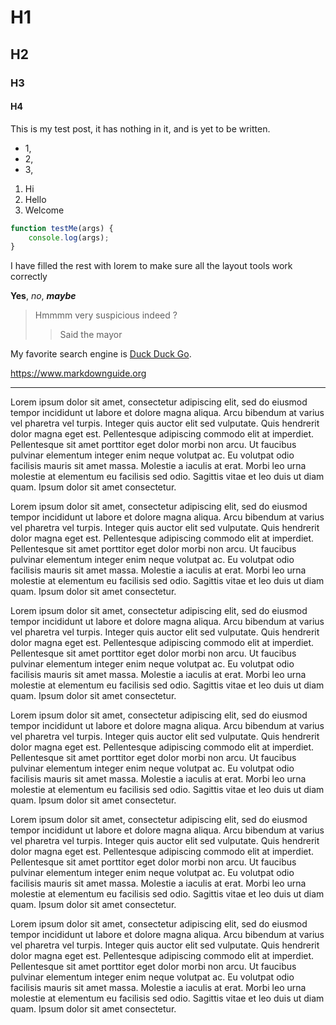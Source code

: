 # H1

## H2

### H3

#### H4

This is my test post, it has nothing in it, and is yet to be written.

- 1,
- 2,
- 3,

1. Hi
2. Hello
3. Welcome

```js
function testMe(args) {
	console.log(args);
}
```

I have filled the rest with lorem to make sure all the layout tools work correctly

**Yes**, _no_, **_maybe_**

> Hmmmm
> very suspicious indeed
> ?
>
> > Said the mayor

My favorite search engine is [Duck Duck Go](https://duckduckgo.com).

<https://www.markdownguide.org>

---

Lorem ipsum dolor sit amet, consectetur adipiscing elit, sed do eiusmod tempor incididunt ut labore et dolore magna aliqua.
Arcu bibendum at varius vel pharetra vel turpis. Integer quis auctor elit sed vulputate.
Quis hendrerit dolor magna eget est. Pellentesque adipiscing commodo elit at imperdiet.
Pellentesque sit amet porttitor eget dolor morbi non arcu. Ut faucibus pulvinar elementum integer enim neque volutpat ac.
Eu volutpat odio facilisis mauris sit amet massa. Molestie a iaculis at erat. Morbi leo urna molestie at elementum eu facilisis sed odio.
Sagittis vitae et leo duis ut diam quam. Ipsum dolor sit amet consectetur.

Lorem ipsum dolor sit amet, consectetur adipiscing elit, sed do eiusmod tempor incididunt ut labore et dolore magna aliqua.
Arcu bibendum at varius vel pharetra vel turpis. Integer quis auctor elit sed vulputate.
Quis hendrerit dolor magna eget est. Pellentesque adipiscing commodo elit at imperdiet.
Pellentesque sit amet porttitor eget dolor morbi non arcu. Ut faucibus pulvinar elementum integer enim neque volutpat ac.
Eu volutpat odio facilisis mauris sit amet massa. Molestie a iaculis at erat. Morbi leo urna molestie at elementum eu facilisis sed odio.
Sagittis vitae et leo duis ut diam quam. Ipsum dolor sit amet consectetur.

Lorem ipsum dolor sit amet, consectetur adipiscing elit, sed do eiusmod tempor incididunt ut labore et dolore magna aliqua.
Arcu bibendum at varius vel pharetra vel turpis. Integer quis auctor elit sed vulputate.
Quis hendrerit dolor magna eget est. Pellentesque adipiscing commodo elit at imperdiet.
Pellentesque sit amet porttitor eget dolor morbi non arcu. Ut faucibus pulvinar elementum integer enim neque volutpat ac.
Eu volutpat odio facilisis mauris sit amet massa. Molestie a iaculis at erat. Morbi leo urna molestie at elementum eu facilisis sed odio.
Sagittis vitae et leo duis ut diam quam. Ipsum dolor sit amet consectetur.

Lorem ipsum dolor sit amet, consectetur adipiscing elit, sed do eiusmod tempor incididunt ut labore et dolore magna aliqua.
Arcu bibendum at varius vel pharetra vel turpis. Integer quis auctor elit sed vulputate.
Quis hendrerit dolor magna eget est. Pellentesque adipiscing commodo elit at imperdiet.
Pellentesque sit amet porttitor eget dolor morbi non arcu. Ut faucibus pulvinar elementum integer enim neque volutpat ac.
Eu volutpat odio facilisis mauris sit amet massa. Molestie a iaculis at erat. Morbi leo urna molestie at elementum eu facilisis sed odio.
Sagittis vitae et leo duis ut diam quam. Ipsum dolor sit amet consectetur.

Lorem ipsum dolor sit amet, consectetur adipiscing elit, sed do eiusmod tempor incididunt ut labore et dolore magna aliqua.
Arcu bibendum at varius vel pharetra vel turpis. Integer quis auctor elit sed vulputate.
Quis hendrerit dolor magna eget est. Pellentesque adipiscing commodo elit at imperdiet.
Pellentesque sit amet porttitor eget dolor morbi non arcu. Ut faucibus pulvinar elementum integer enim neque volutpat ac.
Eu volutpat odio facilisis mauris sit amet massa. Molestie a iaculis at erat. Morbi leo urna molestie at elementum eu facilisis sed odio.
Sagittis vitae et leo duis ut diam quam. Ipsum dolor sit amet consectetur.

Lorem ipsum dolor sit amet, consectetur adipiscing elit, sed do eiusmod tempor incididunt ut labore et dolore magna aliqua.
Arcu bibendum at varius vel pharetra vel turpis. Integer quis auctor elit sed vulputate.
Quis hendrerit dolor magna eget est. Pellentesque adipiscing commodo elit at imperdiet.
Pellentesque sit amet porttitor eget dolor morbi non arcu. Ut faucibus pulvinar elementum integer enim neque volutpat ac.
Eu volutpat odio facilisis mauris sit amet massa. Molestie a iaculis at erat. Morbi leo urna molestie at elementum eu facilisis sed odio.
Sagittis vitae et leo duis ut diam quam. Ipsum dolor sit amet consectetur.
